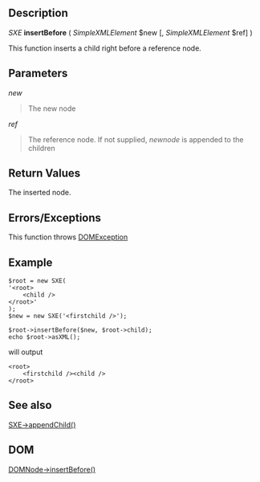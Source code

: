 #####  #####
## Description ##
_SXE_ **insertBefore** ( _SimpleXMLElement_ $new [, _SimpleXMLElement_ $ref] )

This function inserts a child right before a reference node.

#####  #####
## Parameters ##

_new_
> The new node

_ref_
> The reference node. If not supplied, _newnode_ is appended to the children

#####  #####
## Return Values ##

The inserted node.

#####  #####
## Errors/Exceptions ##
This function throws [DOMException](http://php.net/manual/ref.dom.php#dom.class.domexception)

#####  #####
## Example ##

```
$root = new SXE(
'<root>
	<child />
</root>'
);
$new = new SXE('<firstchild />');

$root->insertBefore($new, $root->child);
echo $root->asXML();
```
will output
```
<root>
	<firstchild /><child />
</root>
```

#####  #####
## See also ##
[SXE->appendChild()](appendChild.md)

## DOM ##
[DOMNode->insertBefore()](http://php.net/manual/function.dom-domnode-insertbefore.php)